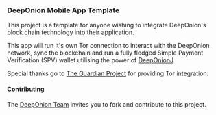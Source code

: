 ### **DeepOnion Mobile App Template**

This project is a template for anyone wishing to integrate DeepOnion's block chain technology into their application.

This app will run it's own Tor connection to interact with the DeepOnion network, sync the blockchain and run a fully fledged Simple Payment Verification (SPV) wallet utilising the power of [DeepOnionJ](https://github.com/deeponion/deeponionj).

Special thanks go to [The Guardian Project](https://guardianproject.info) for providing Tor integration.

#### Contributing

The [DeepOnion Team](https://deeponion.org) invites you to fork and contribute to this project.
